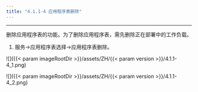 ```yaml
---
title: "4.1.1-4 应用程序表删除"
---
```


---
删除应用程序表的功能。为了删除应用程序表，需先删除正在部署中的工作负载。

1. 服务→应用程序表选择→应用程序表删除。

![]({{< param imageRootDir >}}/assets/ZH/{{< param version >}}/4.1.1-4_1.png)

![]({{< param imageRootDir >}}/assets/ZH/{{< param version >}}/4.1.1-4_2.png)
